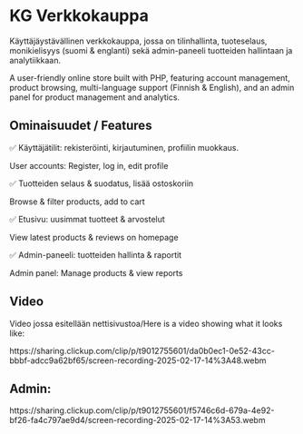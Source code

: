<h1>KG Verkkokauppa</h1>
<p>Käyttäjäystävällinen verkkokauppa, jossa on tilinhallinta, tuoteselaus, monikielisyys (suomi & englanti) sekä admin-paneeli tuotteiden hallintaan ja analytiikkaan.

A user-friendly online store built with PHP, featuring account management, product browsing, multi-language support (Finnish & English), and an admin panel for product management and analytics.</p>

<h2>Ominaisuudet / Features</h2>
<p>✅ Käyttäjätilit: rekisteröinti, kirjautuminen, profiilin muokkaus.</p>
<p>User accounts: Register, log in, edit profile</p>
<p>✅ Tuotteiden selaus & suodatus, lisää ostoskoriin</p>
<p>Browse & filter products, add to cart</p>
<p>✅ Etusivu: uusimmat tuotteet & arvostelut</p>
<p>View latest products & reviews on homepage</p>
<p>✅ Admin-paneeli: tuotteiden hallinta & raportit</p>
<p>
Admin panel: Manage products & view reports</p>

<h2>Video</h2>
<p>Video jossa esitellään nettisivustoa/Here is a video showing what it looks like:</p>
<p>https://sharing.clickup.com/clip/p/t9012755601/da0b0ec1-0e52-43cc-bbbf-adcc9a62bf65/screen-recording-2025-02-17-14%3A48.webm</p>
<h2>Admin:</h2>
<p>https://sharing.clickup.com/clip/p/t9012755601/f5746c6d-679a-4e92-bf26-fa4c797ae9d4/screen-recording-2025-02-17-14%3A53.webm</p>
